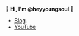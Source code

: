 **👋 Hi, I'm @heyyoungsoul 🧐**

- [Blog](https://heyyoungsoul.github.io/).
- [YouTube](https://www.youtube.com/@heyyoungsoul)

<!---
hyeyoungjo/hyeyoungjo is a ✨ special ✨ repository because its `README.md` (this file) appears on your GitHub profile.
You can click the Preview link to take a look at your changes.
--->
